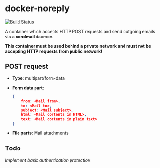# docker-noreply
[![Build Status](https://www.travis-ci.com/libresquare/docker-noreply.svg?token=PqmqhRTFtxkWgs8tNyLd&branch=main)](https://www.travis-ci.com/libresquare/docker-noreply)

A container which accepts HTTP POST requests and send outgoing emails via a **sendmail** daemon.

**This container must be used behind a private network and must not be accepting HTTP requests from public network!**

## POST request

- **Type**: multipart/form-data

- **Form data part**:
    ```json
    {
        from: <Mail from>,
        to: <Mail to>,
        subject: <Mail subject>,
        html: <Mail contents in HTML>,
        text: <Mail contents in plain text>
    }
    ```
- **File parts**: Mail attachments

## Todo
*Implement basic authentication protection*
